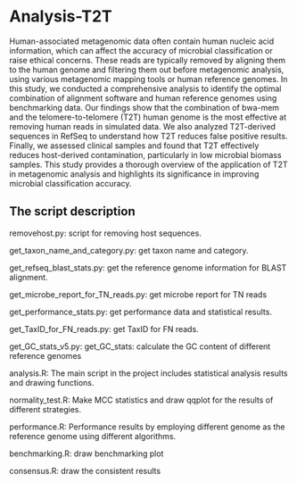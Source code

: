 # Analysis-T2T
Human-associated metagenomic data often contain human nucleic acid information, which can affect the accuracy of microbial classification or raise ethical concerns. These reads are typically removed by aligning them to the human genome and filtering them out before metagenomic analysis, using various metagenomic mapping tools or human reference genomes. In this study, we conducted a comprehensive analysis to identify the optimal combination of alignment software and human reference genomes using benchmarking data. Our findings show that the combination of bwa-mem and the telomere-to-telomere (T2T) human genome is the most effective at removing human reads in simulated data. We also analyzed T2T-derived sequences in RefSeq to understand how T2T reduces false positive results. Finally, we assessed clinical samples and found that T2T effectively reduces host-derived contamination, particularly in low microbial biomass samples. This study provides a thorough overview of the application of T2T in metagenomic analysis and highlights its significance in improving microbial classification accuracy.

## The script description

removehost.py:  script for removing host sequences.

get_taxon_name_and_category.py: get taxon name and category.

get_refseq_blast_stats.py: get the reference genome information for BLAST alignment.

get_microbe_report_for_TN_reads.py: get microbe report for TN reads

get_performance_stats.py: get performance data and statistical results.

get_TaxID_for_FN_reads.py: get TaxID for FN reads.

get_GC_stats_v5.py: get_GC_stats: calculate the GC content of different reference genomes

analysis.R: 
The main script in the project includes statistical analysis results and drawing functions.

normality_test.R: Make MCC statistics and draw qqplot for the results of different strategies.

performance.R: 
Performance results by employing different genome as the reference genome using different algorithms.

benchmarking.R: 
draw benchmarking plot

consensus.R: 
draw the consistent results
